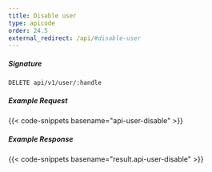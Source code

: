 ```yaml
---
title: Disable user
type: apicode
order: 24.5
external_redirect: /api/#disable-user
---
```


##### Signature

`DELETE api/v1/user/:handle`

##### Example Request

{{< code-snippets basename="api-user-disable" >}}

##### Example Response

{{< code-snippets basename="result.api-user-disable" >}}
